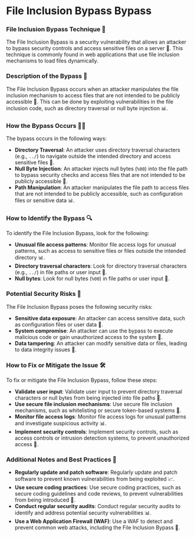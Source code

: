 # File Inclusion Bypass Bypass

### File Inclusion Bypass Technique 🚨
The File Inclusion Bypass is a security vulnerability that allows an attacker to bypass security controls and access sensitive files on a server 📁. This technique is commonly found in web applications that use file inclusion mechanisms to load files dynamically.

### Description of the Bypass 📝
The File Inclusion Bypass occurs when an attacker manipulates the file inclusion mechanism to access files that are not intended to be publicly accessible 🤫. This can be done by exploiting vulnerabilities in the file inclusion code, such as directory traversal or null byte injection 📊.

### How the Bypass Occurs 🕵️‍♂️
The bypass occurs in the following ways:
* **Directory Traversal**: An attacker uses directory traversal characters (e.g., `../`) to navigate outside the intended directory and access sensitive files 📂.
* **Null Byte Injection**: An attacker injects null bytes (`%00`) into the file path to bypass security checks and access files that are not intended to be publicly accessible 📝.
* **Path Manipulation**: An attacker manipulates the file path to access files that are not intended to be publicly accessible, such as configuration files or sensitive data 📊.

### How to Identify the Bypass 🔍
To identify the File Inclusion Bypass, look for the following:
* **Unusual file access patterns**: Monitor file access logs for unusual patterns, such as access to sensitive files or files outside the intended directory 📊.
* **Directory traversal characters**: Look for directory traversal characters (e.g., `../`) in file paths or user input 📂.
* **Null bytes**: Look for null bytes (`%00`) in file paths or user input 📝.

### Potential Security Risks 🚨
The File Inclusion Bypass poses the following security risks:
* **Sensitive data exposure**: An attacker can access sensitive data, such as configuration files or user data 📁.
* **System compromise**: An attacker can use the bypass to execute malicious code or gain unauthorized access to the system 🤖.
* **Data tampering**: An attacker can modify sensitive data or files, leading to data integrity issues 📝.

### How to Fix or Mitigate the Issue 🛠️
To fix or mitigate the File Inclusion Bypass, follow these steps:
* **Validate user input**: Validate user input to prevent directory traversal characters or null bytes from being injected into file paths 📝.
* **Use secure file inclusion mechanisms**: Use secure file inclusion mechanisms, such as whitelisting or secure token-based systems 📁.
* **Monitor file access logs**: Monitor file access logs for unusual patterns and investigate suspicious activity 📊.
* **Implement security controls**: Implement security controls, such as access controls or intrusion detection systems, to prevent unauthorized access 🚫.

### Additional Notes and Best Practices 📝
* **Regularly update and patch software**: Regularly update and patch software to prevent known vulnerabilities from being exploited 📈.
* **Use secure coding practices**: Use secure coding practices, such as secure coding guidelines and code reviews, to prevent vulnerabilities from being introduced 📝.
* **Conduct regular security audits**: Conduct regular security audits to identify and address potential security vulnerabilities 📊.
* **Use a Web Application Firewall (WAF)**: Use a WAF to detect and prevent common web attacks, including the File Inclusion Bypass 🚫.